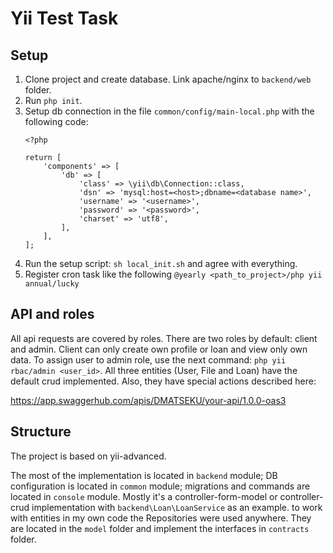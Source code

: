 # Yii Test Task

## Setup

1. Clone project and create database. Link apache/nginx to `backend/web` folder.
2. Run `php init`.
3. Setup db connection in the file `common/config/main-local.php` with the following code:
    ```
    <?php
    
    return [
        'components' => [
            'db' => [
                'class' => \yii\db\Connection::class,
                'dsn' => 'mysql:host=<host>;dbname=<database name>',
                'username' => '<username>',
                'password' => '<password>',
                'charset' => 'utf8',
            ],
        ],
    ];
    ```
4. Run the setup script: `sh local_init.sh` and agree with everything.
5. Register cron task like the following `@yearly <path_to_project>/php yii annual/lucky`

## API and roles

All api requests are covered by roles. There are two roles by default: client and admin. Client can only create own profile or loan and view only own data. To assign user to admin role, use the next command: `php yii rbac/admin <user_id>`.
All three entities (User, File and Loan) have the default crud implemented. Also, they have special actions described here: <p href="https://app.swaggerhub.com/apis/DMATSEKU/your-api/1.0.0-oas3">https://app.swaggerhub.com/apis/DMATSEKU/your-api/1.0.0-oas3</p>

## Structure

The project is based on yii-advanced.

The most of the implementation is located in `backend` module; DB configuration is located in `common` module; migrations and commands are located in `console` module.
Mostly it's a controller-form-model or controller-crud implementation with `backend\Loan\LoanService` as an example. to work with entities in my own code the Repositories were used anywhere. They are located in the `model` folder and implement the interfaces in `contracts` folder.